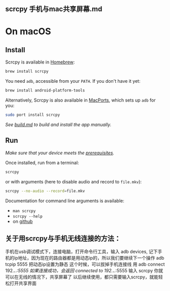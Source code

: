 ## scrcpy 手机与mac共享屏幕.md

# On macOS

## Install

Scrcpy is available in [Homebrew]:

```bash
brew install scrcpy
```

[Homebrew]: https://brew.sh/

You need `adb`, accessible from your `PATH`. If you don't have it yet:

```bash
brew install android-platform-tools
```

Alternatively, Scrcpy is also available in [MacPorts], which sets up `adb` for you:

```bash
sudo port install scrcpy
```

[MacPorts]: https://www.macports.org/

_See [build.md](build.md) to build and install the app manually._


## Run

_Make sure that your device meets the [prerequisites](/README.md#prerequisites)._

Once installed, run from a terminal:

```bash
scrcpy
```

or with arguments (here to disable audio and record to `file.mkv`):

```bash
scrcpy --no-audio --record=file.mkv
```

Documentation for command line arguments is available:
 - `man scrcpy`
 - `scrcpy --help`
 - on [github](/README.md)

## 关于用scrcpy与手机无线连接的方法：

手机在usb调试模式下，连接电脑，打开命令行工具，输入 adb devices, 记下手机的ip地址，因为现在的路由器都是用动态ip的，所以我们要继续下一个操作 adb tcpip 5555 把动态ip设置为静态
这个时候，可以拔掉手机连接线 用 adb connect 192.***.***.*:5555 如果连接成功，会返回 connected to 192.***.***.*:5555
输入 scrcpy 你就可以在无线的情况下，共享屏幕了
以后继续使用，都只需要输入scrcpy，就能轻松打开共享界面



